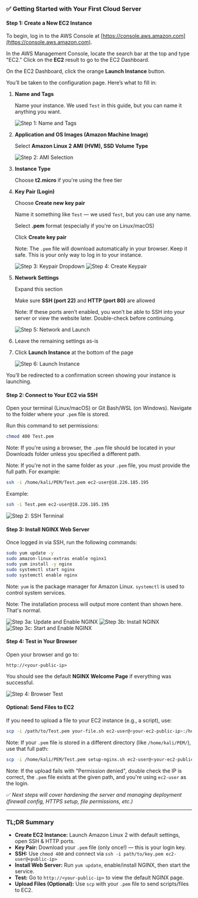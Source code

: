 ### ✅ Getting Started with Your First Cloud Server

#### **Step 1: Create a New EC2 Instance**

To begin, log in to the AWS Console at [https://console.aws.amazon.com](https://console.aws.amazon.com).

In the AWS Management Console, locate the search bar at the top and type "EC2." Click on the **EC2** result to go to the EC2 Dashboard.

On the EC2 Dashboard, click the orange **Launch Instance** button.

You’ll be taken to the configuration page. Here’s what to fill in:

1. **Name and Tags**

   Name your instance. We used `Test` in this guide, but you can name it anything you want.

   ![Step 1: Name and Tags](./1-name-and-tags.png)

2. **Application and OS Images (Amazon Machine Image)**

   Select **Amazon Linux 2 AMI (HVM), SSD Volume Type**

   ![Step 2: AMI Selection](./2-ami-selection.png)

3. **Instance Type**

   Choose **t2.micro** if you're using the free tier

4. **Key Pair (Login)**

   Choose **Create new key pair**

   Name it something like `Test` — we used `Test`, but you can use any name.

   Select **.pem** format (especially if you're on Linux/macOS)

   Click **Create key pair**

   Note: The `.pem` file will download automatically in your browser. Keep it safe. This is your only way to log in to your instance.

   ![Step 3: Keypair Dropdown](./3-keypair-dropdown.png)
   ![Step 4: Create Keypair](./4-create-keypair.png)

5. **Network Settings**

   Expand this section

   Make sure **SSH (port 22)** and **HTTP (port 80)** are allowed

   Note: If these ports aren’t enabled, you won’t be able to SSH into your server or view the website later. Double-check before continuing.

   ![Step 5: Network and Launch](./5-network-and-launch.png)

6. Leave the remaining settings as-is

7. Click **Launch Instance** at the bottom of the page

   ![Step 6: Launch Instance](./6-launch-instance.png)

You’ll be redirected to a confirmation screen showing your instance is launching.

#### **Step 2: Connect to Your EC2 via SSH**

Open your terminal (Linux/macOS) or Git Bash/WSL (on Windows). Navigate to the folder where your `.pem` file is stored.

Run this command to set permissions:

```bash
chmod 400 Test.pem
```

Note: If you're using a browser, the `.pem` file should be located in your Downloads folder unless you specified a different path.

Note: If you're not in the same folder as your `.pem` file, you must provide the full path. For example:

```bash
ssh -i /home/kali/PEM/Test.pem ec2-user@18.226.185.195
```

Example:

```bash
ssh -i Test.pem ec2-user@18.226.185.195
```

![Step 2: SSH Terminal](./step-2-ssh-terminal.png)

#### **Step 3: Install NGINX Web Server**

Once logged in via SSH, run the following commands:

```bash
sudo yum update -y
sudo amazon-linux-extras enable nginx1
sudo yum install -y nginx
sudo systemctl start nginx
sudo systemctl enable nginx
```

Note: `yum` is the package manager for Amazon Linux. `systemctl` is used to control system services.

Note: The installation process will output more content than shown here. That's normal.

![Step 3a: Update and Enable NGINX](./step-3-nginx-update-enable.png)
![Step 3b: Install NGINX](./step-3-nginx-install.png)
![Step 3c: Start and Enable NGINX](./step-3-nginx-start-enable.png)

#### **Step 4: Test in Your Browser**

Open your browser and go to:

```
http://<your-public-ip>
```

You should see the default **NGINX Welcome Page** if everything was successful.

![Step 4: Browser Test](./step-4-browser-test.png)

#### **Optional: Send Files to EC2**

If you need to upload a file to your EC2 instance (e.g., a script), use:

```bash
scp -i /path/to/Test.pem your-file.sh ec2-user@<your-ec2-public-ip>:/home/ec2-user/
```

Note: If your `.pem` file is stored in a different directory (like `/home/kali/PEM/`), use that full path:

```bash
scp -i /home/kali/PEM/Test.pem setup-nginx.sh ec2-user@<your-ec2-public-ip>:/home/ec2-user/
```

Note: If the upload fails with "Permission denied", double check the IP is correct, the `.pem` file exists at the given path, and you're using `ec2-user` as the login.

✅ *Next steps will cover hardening the server and managing deployment (firewall config, HTTPS setup, file permissions, etc.)*

---

### TL;DR Summary

* **Create EC2 Instance:** Launch Amazon Linux 2 with default settings, open SSH & HTTP ports.
* **Key Pair:** Download your `.pem` file (only once!) — this is your login key.
* **SSH:** Use `chmod 400` and connect via `ssh -i path/to/key.pem ec2-user@<public-ip>`
* **Install Web Server:** Run `yum update`, enable/install NGINX, then start the service.
* **Test:** Go to `http://<your-public-ip>` to view the default NGINX page.
* **Upload Files (Optional):** Use `scp` with your `.pem` file to send scripts/files to EC2.
